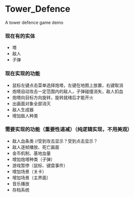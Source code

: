 ﻿# Tower_Defence
A tower defence game demo

### 现在有的实体
+ 塔
+ 敌人
+ 子弹
### 现在实现的功能
+ 鼠标左键点击菜单选择炮塔，左键在地图上放置，右键取消
+ 炮塔自动攻击一定范围内的敌人，子弹碰撞消失，敌人扣血
+ 炮塔向目标方向旋转，旋转就绪后才能开火
+ 出画面对象全部消灭
+ 敌人生成器
+ 增加敌人种类
### 需要实现的功能（重要性递减）（纯逻辑实现，不用美观）
+ 敌人血条类 //受到攻击显示？受到点击显示？
+ 敌人逐帧播放、死亡画面
+ 金币机制、基地血量
+ 增加炮塔种类（子弹）
+ 游戏暂停（鼠标、键盘事件）
+ 增加场景（关卡）
+ 增加场景（主界面）
+ 音乐播放
+ 存档系统
